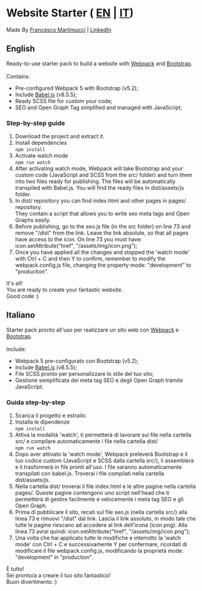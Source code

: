 <div id="page">
<h1>Website Starter (
    <a href="#english">EN</a>
    | 
    <a href="#italian">IT</a>)
</h1>

<p>
Made By <a href="https://www.francescomartimucci.it" target="_blank">Francesco Martimucci</a> |
<a href="https://www.linkedin.com/in/francescomartimucci/" target="_blank">LinkedIn</a>
</p> 

<h2 id="english">English</h2>
<p>
    Ready-to-use starter pack to build a website with
    <a href="https://webpack.js.org/">Webpack</a> and <a href="https://getbootstrap.com/">Bootstrap</a>. <br><br>
    Contains:
</p>
<ul>
    <li>Pre-configured Webpack 5 with Bootstrap (v5.2);</li>
    <li>Include <a href="https://babeljs.io/">Babel.js</a> (v8.5.5);</li>
    <li>Ready SCSS file for custom your code;</li>
    <li>SEO and Open Graph Tag simplified and managed with JavaScript;</li>
</ul>

<h3>Step-by-step guide</h3>
<ol>
    <li>
        Download the project and extract it.
    </li>
    <li>
        Install dependencies <br>
        <code>npm install</code>
    </li>
    <li>
        Activate watch mode <br>
        <code>npm run watch</code>
    </li>
    <li>
        After activating watch mode, Webpack will take Bootstrap and your custom code (JavaScript and SCSS from the src/ folder) and turn them into two files ready for publishing. The files will be automatically transpiled with Babel.js. You will find the ready files in dist/assets/js folder.
    </li>
    <li>
        In dist/ repository you can find index.html
        and other pages in pages/ repository. <br>
        They contain a script that allows you to write seo meta tags and Open Graphs easily.
    </li>
    <li>
        Before publishing, go to the seo.js file (in the src folder) on line 73
        and remove "/dist" from the link.
        Leave the link absolute, so that all pages have access to the icon.
        On line 73 you must have: icon.setAttribute("href", "/assets/img/icon.png");
    </li>
    <li>
        Once you have applied all the changes and stopped the 'watch mode' with Ctrl + C and then Y to confirm, remember to modify the webpack.config.js file, changing the property mode: "development" to "production".
    </li>
</ol>
<p>
It's all! <br>
You are ready to create your fantastic website. <br>
Good code :)
</p>

<h2 id="italian">Italiano</h2>
<p>Starter pack pronto all'uso per realizzare un sito web con <a href="https://webpack.js.org/">Webpack</a> e <a href="https://getbootstrap.com/">Bootstrap</a>. <br><br>
    Include:</p>
<ul>
    <li>Webpack 5 pre-configurato con Bootstrap (v5.2);</li>
    <li>Include <a href="https://babeljs.io/">Babel.js</a> (v8.5.5);</li>
    <li>File SCSS pronto per personalizzare lo stile del tuo sito;</li>
    <li>Gestione semplificata dei meta tag SEO e degli Open Graph tramite JavaScript.</li>
</ul>

<h3>Guida step-by-step</h3>
<ol>
    <li>Scarica il progetto e estrailo.</li>
    <li>Installa le dipendenze <br>
    <code>npm install</code>
    </li>
    <li>Attiva la modalità 'watch', ti permetterà di lavorare sui file nella cartella src/ e compilare automaticamente i file nella cartella dist/ <br>
    <code>npm run watch</code>
    </li>
    <li>
        Dopo aver attivato la 'watch mode', Webpack preleverà Bootstrap e il tuo codice custom (JavaScript e SCSS dalla cartella src/), li assemblerà e li trasformerà in file pronti all'uso. I file saranno automaticamente transpilati con babel.js. Troverai i file compilati nella cartella dist/assets/js.
    </li>
    <li>Nella cartella dist/ troverai il file index.html e le altre pagine nella cartella pages/. Queste pagine contengono uno script nell'head che ti permetterà di gestire facilmente e velocemente i meta tag SEO e gli Open Graph.</li>
    <li>
        Prima di pubblicare il sito, recati sul file seo.js (nella cartella src/) alla linea 73 e rimuovi "/dist" dal link.
        Lascia il link assoluto, in modo tale che tutte le pagine riescano ad accedere al link dell'icona (icon.png).
        Alla linea 73 avrai quindi: icon.setAttribute("href", "/assets/img/icon.png");
    </li>
    <li>
        Una volta che hai applicato tutte le modifiche e interrotto la 'watch mode' con Ctrl + C e successivamente Y per confermare, ricordati di modificare il file webpack.config.js, modificando la proprietà mode: "development" in "production".
    </li>
</ol>
<p>
È tutto! <br>
Sei pronto/a a creare il tuo sito fantastico! <br>
Buon divertimento :)
</p>

</div>